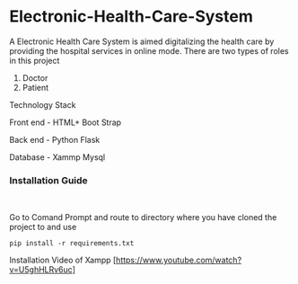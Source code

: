 # Electronic-Health-Care-System
A Electronic Health Care System is aimed digitalizing the health care by providing the hospital services in online mode. 
There are two types of roles in this project 
1. Doctor
2. Patient

Technology Stack

Front end - HTML+ Boot Strap

Back end -  Python Flask 

Database - Xammp Mysql


<h3>Installation Guide</h3>
<br>
 
  Go to Comand Prompt and route to directory where you have cloned the project to and
use
 ```
pip install -r requirements.txt
 ```

Installation Video of Xampp [https://www.youtube.com/watch?v=U5ghHLRv6uc]
